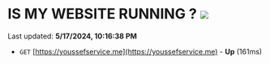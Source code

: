 # IS MY WEBSITE RUNNING ? [![](https://img.shields.io/static/v1?label=Sponsor&message=%E2%9D%A4&logo=GitHub&color=%23fe8e86)](https://github.com/sponsors/<username>)

Last updated: **5/17/2024, 10:16:38 PM**

- `GET` [https://youssefservice.me](https://youssefservice.me) - **Up** (161ms)
